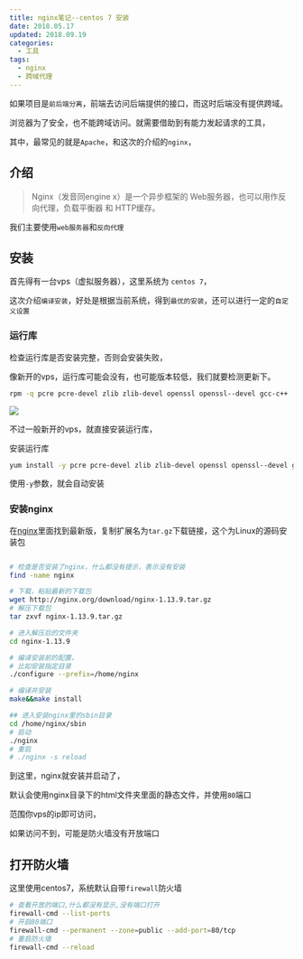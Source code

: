 ```yaml
---
title: nginx笔记--centos 7 安装
date: 2018.05.17
updated: 2018.09.19
categories:
  - 工具
tags:
  - nginx
  - 跨域代理
---
```


如果项目是`前后端分离`，前端去访问后端提供的接口，而这时后端没有提供跨域。

浏览器为了安全，也不能跨域访问。就需要借助到有能力发起请求的工具，

其中，最常见的就是`Apache`，和这次的介绍的`nginx`，

## 介绍

> Nginx（发音同engine x）是一个异步框架的 Web服务器，也可以用作反向代理，负载平衡器 和 HTTP缓存。

我们主要使用`web服务器`和`反向代理`

<!-- more -->

## 安装

首先得有一台vps（虚拟服务器），这里系统为 `centos 7`，

这次介绍`编译安装`，好处是根据当前系统，得到`最优的安装`，还可以进行一定的`自定义设置`

### 运行库

检查运行库是否安装完整，否则会安装失败，

像新开的vps，运行库可能会没有，也可能版本较低，我们就要检测更新下。

```bash
rpm -q pcre pcre-devel zlib zlib-devel openssl openssl--devel gcc-c++
```

![](http://feng89.b0.upaiyun.com/blog/截图_1537285788153.png)

不过一般新开的vps，就直接安装运行库，

安装运行库

```bash
yum install -y pcre pcre-devel zlib zlib-devel openssl openssl--devel gcc-c++
```

使用`-y`参数，就会自动安装


### 安装nginx

在[nginx](http://nginx.org/en/download.html)里面找到最新版，复制扩展名为`tar.gz`下载链接，这个为Linux的源码安装包

```bash

# 检查是否安装了nginx，什么都没有提示，表示没有安装
find -name nginx

# 下载，粘贴最新的下载包
wget http://nginx.org/download/nginx-1.13.9.tar.gz
# 解压下载包
tar zxvf nginx-1.13.9.tar.gz

# 进入解压后的文件夹
cd nginx-1.13.9

# 编译安装前的配置，
# 比如安装指定目录
./configure --prefix=/home/nginx

# 编译并安装
make&&make install

## 进入安装nginx里的sbin目录
cd /home/nginx/sbin
# 启动
./nginx
# 重启
# ./nginx -s reload
```

到这里，nginx就安装并启动了，

默认会使用nginx目录下的html文件夹里面的静态文件，并使用`80`端口

范围你vps的ip即可访问，

如果访问不到，可能是防火墙没有开放端口

## 打开防火墙

这里使用centos7，系统默认自带`firewall`防火墙

```bash
# 查看开放的端口,什么都没有显示,没有端口打开
firewall-cmd --list-ports
# 开启80端口
firewall-cmd --permanent --zone=public --add-port=80/tcp
# 重启防火墙
firewall-cmd --reload
```
